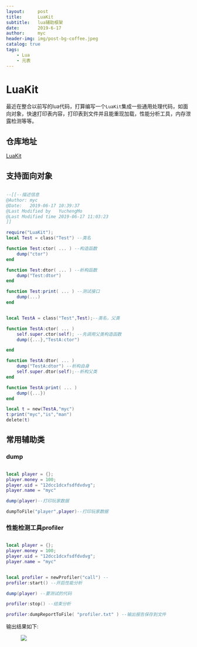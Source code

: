 ```yaml
---
layout:     post
title:      LuaKit
subtitle:   lua辅助框架
date:       2019-6-17
author:     myc
header-img: img/post-bg-coffee.jpeg
catalog: true
tags:
    - Lua
    - 元表
---
```


# LuaKit
最近在整合以前写的lua代码，打算编写一个`LuaKit`集成一些通用处理代码，如面向对象，快速打印表内容，打印表到文件并且能重现加载，性能分析工具，内存泄露检测等等。

## 仓库地址
[LuaKit](https://github.com/cooee/LuaKit)

## 支持面向对象
``` lua

--[[--描述信息
@Author: myc
@Date:   2019-06-17 10:39:37
@Last Modified by   YuchengMo
@Last Modified time 2019-06-17 11:03:23
]]

require("LuaKit");
local Test = class("Test") --类名

function Test:ctor( ... ) --构造函数
	dump("ctor")
end

function Test:dtor( ... ) --析构函数
	dump("Test:dtor")
end

function Test:print( ... ) --测试接口
	dump(...)
end


local TestA = class("Test",Test);--类名，父类

function TestA:ctor( ... )
	self.super.ctor(self); --先调用父类构造函数
	dump({...},"TestA:ctor")

end

function TestA:dtor( ... )
	dump("TestA:dtor") --析构自身
	self.super.dtor(self);--析构父类
end

function TestA:print( ... )
	dump({...})
end

local t = new(TestA,"myc")
t:print("myc","is","man")
delete(t)

```

## 常用辅助类
### dump
```lua

local player = {};
player.money = 100;
player.uid = "12dcc1dcxfsdfdvdvg";
player.name = "myc"

dump(player)--打印玩家数据

dumpToFile("player",player)--打印玩家数据


```

### 性能检测工具profiler
```lua

local player = {};
player.money = 100;
player.uid = "12dcc1dcxfsdfdvdvg";
player.name = "myc"


local profiler = newProfiler("call") --
profiler:start() --开启性能分析

dump(player) --要测试的代码

profiler:stop() --结束分析

profiler:dumpReportToFile( "profiler.txt" ) --输出报告保存到文件


```
输出结果如下:
<figure>
<a><img src="{{site.url}}/img/profiler.png"></a>
</figure>
